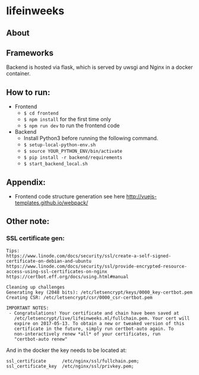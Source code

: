 # lifeinweeks

## About

## Frameworks
Backend is hosted via flask, which is served by uwsgi and Nginx in a docker
container.

## How to run:
* Frontend
    * `$ cd frontend`
    * `$ npm install` for the first time only
    * `$ npm run dev` to run the frontend code
* Backend
    * Install Python3 before running the following command.
    * `$ setup-local-python-env.sh`
    * `$ source YOUR_PYTHON_ENV/bin/activate`
    * `$ pip install -r backend/requirements`
    * `$ start_backend_local.sh`

## Appendix:
* Frontend code structure generation see here http://vuejs-templates.github.io/webpack/

## Other note:

### SSL certificate gen:
```
Tips:
https://www.linode.com/docs/security/ssl/create-a-self-signed-certificate-on-debian-and-ubuntu
https://www.linode.com/docs/security/ssl/provide-encrypted-resource-access-using-ssl-certificates-on-nginx
https://certbot.eff.org/docs/using.html#manual

Cleaning up challenges
Generating key (2048 bits): /etc/letsencrypt/keys/0000_key-certbot.pem
Creating CSR: /etc/letsencrypt/csr/0000_csr-certbot.pem

IMPORTANT NOTES:
 - Congratulations! Your certificate and chain have been saved at
   /etc/letsencrypt/live/lifeinweeks.ml/fullchain.pem. Your cert will
   expire on 2017-05-13. To obtain a new or tweaked version of this
   certificate in the future, simply run certbot-auto again. To
   non-interactively renew *all* of your certificates, run
   "certbot-auto renew"
```
And in the docker the key needs to be located at:
```
ssl_certificate      /etc/nginx/ssl/fullchain.pem;
ssl_certificate_key  /etc/nginx/ssl/privkey.pem;
```

